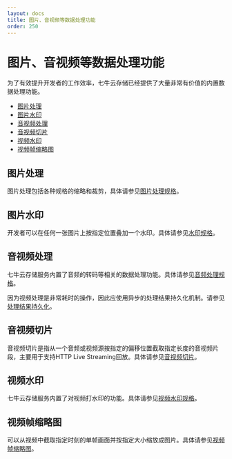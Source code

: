 ```yaml
---
layout: docs
title: 图片、音视频等数据处理功能
order: 250
---
```


<a id="builtin-fop"></a>
# 图片、音视频等数据处理功能

为了有效提升开发者的工作效率，七牛云存储已经提供了大量非常有价值的内置数据处理功能。

- [图片处理](#imageFop)
- [图片水印](#pic-watermark)
- [音视频处理](#avthumb)
- [音视频切片](#segtime)
- [视频水印](#vwatermark)
- [视频帧缩略图](#video-thumbnail)


<a id="imageFop"></a>
## 图片处理

图片处理包括各种规格的缩略和裁剪，具体请参见[图片处理规格](/docs/v6/api/reference/fop/image/index.html)。

<a id="pic-watermark"></a>
## 图片水印

开发者可以在任何一张图片上按指定位置叠加一个水印。具体请参见[水印规格](/docs/v6/api/reference/fop/image/watermark.html)。

<a id="avthumb"></a>
## 音视频处理

七牛云存储服务内置了音频的转码等相关的数据处理功能。具体请参见[音频处理规格](/docs/v6/api/reference/fop/av/avthumb.html)。

因为视频处理是非常耗时的操作，因此应使用异步的处理结果持久化机制。请参见[处理结果持久化](/docs/v6/api/overview/fop/persistent-fop.html)。

<a id="segtime"></a>
## 音视频切片

音视频切片是指从一个音频或视频源按指定的偏移位置截取指定长度的音视频片段，主要用于支持HTTP Live Streaming回放。具体请参见[音视频切片](/docs/v6/api/reference/fop/av/segtime.html)。

<a id="vwatermark"></a>
## 视频水印

七牛云存储服务内置了对视频打水印的功能。具体请参见[视频水印规格](/docs/v6/api/reference/fop/av/video-watermark.html)。

<a id="video-thumbnail"></a>
## 视频帧缩略图

可以从视频中截取指定时刻的单帧画面并按指定大小缩放成图片。具体请参见[视频帧缩略图](/docs/v6/api/reference/fop/av/vframe.html)。


